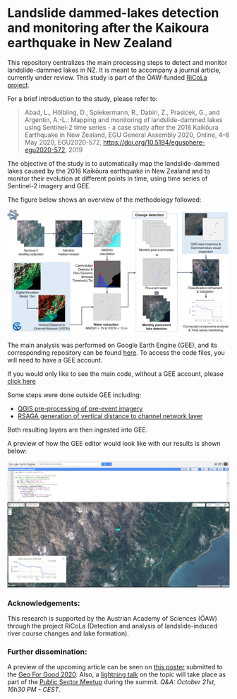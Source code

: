 # Landslide dammed-lakes detection and monitoring after the Kaikoura earthquake in New Zealand

This repository centralizes the main processing steps to detect and monitor landslide-dammed lakes in NZ. It is meant to accompany a journal article, currently under review. This study is part of the ÖAW-funded [RiCoLa project](https://landslides-and-rivers.sbg.ac.at/).

For a brief introduction to the study, please refer to:

> Abad, L., Hölbling, D., Spiekermann, R., Dabiri, Z., Prasicek, G., and Argentin, A.-L.: Mapping and monitoring of landslide-dammed lakes using Sentinel-2 time series - a case study after the 2016 Kaikōura Earthquake in New Zealand, EGU General Assembly 2020, Online, 4–8 May 2020, EGU2020-572, https://doi.org/10.5194/egusphere-egu2020-572, 2019

The objective of the study is to automatically map the landslide-dammed lakes caused by the 2016 Kaikōura earthquake in New Zealand and to monitor their evolution at different points in time, using time series of Sentinel-2 imagery and GEE. 

The figure below shows an overview of the methodology followed:

![](G4G/methods.png)

The main analysis was performed on Google Earth Engine (GEE), and its corresponding repository can be found [here](https://code.earthengine.google.com/?accept_repo=users/loreabad6/KaikouraDammedLakes_public). To access the code files, you will need to have a GEE account.

If you would only like to see the main code, without a GEE account, please [click here](https://code.earthengine.google.com/354be2242944d820090df1eb4c68dbe9?noload=true)

Some steps were done outside GEE including:

- [QGIS pre-processing of pre-event imagery](pre_processing/QGISprocess.md)
- [RSAGA generation of vertical distance to channel network layer](pre_processing/rsaga/vdcn_procedure.md)

Both resulting layers are then ingested into GEE. 

A preview of how the GEE editor would look like with our results is shown below:

![](EGU2020/GEE_layout.PNG)

### Acknowledgements:
This research is supported by the Austrian Academy of Sciences (ÖAW) through the project RiCoLa (Detection and analysis of landslide-induced river course changes and lake formation).

### Further dissemination: 

A preview of the upcoming article can be seen on [this poster](https://docs.google.com/presentation/d/1FVrxwwuBUsb69OKYbyssNDphket-6V4nhlK1OuXVDdw/edit?usp=sharing) submitted to the [Geo For Good 2020](https://earthoutreachonair.withgoogle.com/events/geoforgood20). Also, a [lightning talk](https://qrgo.page.link/izjEp) on the topic will take place as part of the [Public Sector Meetup](https://docs.google.com/document/d/1HW-FiUbIzi52SPjKWLw_JuZNtv-wRUSfDI94Qk-P_AE/edit) during the summit. *Q&A: October 21st, 16h30 PM - CEST*. 